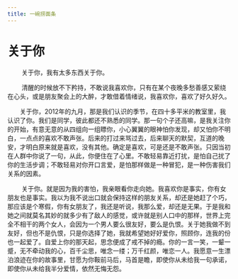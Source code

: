 ```yaml
---
title: 一碗捞面条
---
```


# 关于你

　　 关于你，我有太多东西关于你。

　　 清醒的时候放不下矜持，不敢说我喜欢你，只有在某个夜晚多愁善感又萦绕在心头，或是朋友聚会上的大醉，才敢借着情绪说，我喜欢你，喜欢了好久好久。

　　关于你，2012年的九月，那是我们认识的季节，在四十多平米的教室里，我认识了你。我们是同学，彼此都还不熟悉的同学。那一句个子还高嘛，是我关注你的开始，有意无意的从四组向一组瞟你，小心翼翼的眼神怕你发现，却又怕你不明白，一点点的喜欢不敢声张。后来的打过来骂过去，后来聊天的默契，互道的晚安，才明白原来就是喜欢，没有其他。确定是喜欢，可是还是不敢声张。只因当初在人群中你说了一句，从此，你便住在了心里。不敢轻易靠近打扰，是怕自己扰了你的生活步调；不敢轻易对你开口言爱，是怕那样做是一种冒犯，是一种伤害我们关系的因素。

　　 关于你。就是因为我的害怕，我亲眼看你走向她。我喜欢你是事实，你有女朋友也是事实。我以为我不说出口就会保持这样的朋友关系，却还是她赶了个巧，那应该是个寒假，你有女朋友了，我还是听说，我那么爱，却还是无果。于是我和她之间就莫名其妙的就多少有了敌人的感觉，或许就是别人口中的那样，世界上完全不相干的两个女人，会因为一个男人要么很友好，要么是仇恨。关于她我做不到友好，但也不是仇恨，只是你选择了她，我就希望她好好爱你，照顾你，连我的份也一起爱了。自爱上你的那天起，思念便成了戒不掉的瘾。你的一言一笑，一颦一蹙，无不牵动我的心，百千尘思，唯念一缕；万千红颜，唯恋一人。我愿意一生漂泊浪迹在你的故事里，甘愿为你鞍前马后，马首是瞻，即使你从未给我一句承诺，即使你从未给我半分爱情，依然无悔无怨。
